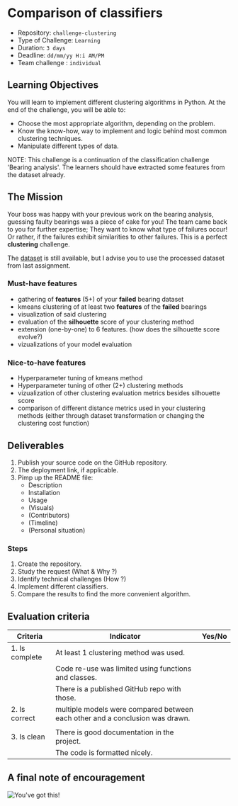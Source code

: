 # Comparison of classifiers

- Repository: `challenge-clustering`
- Type of Challenge: `Learning`
- Duration: `3 days`
- Deadline: `dd/mm/yy H:i AM/PM`
- Team challenge : `individual`

## Learning Objectives

You will learn to implement different clustering algorithms in Python.
At the end of the challenge, you will be able to:

- Choose the most appropriate algorithm, depending on the problem.
- Know the know-how, way to implement and logic behind most common clustering techniques.
- Manipulate different types of data.

NOTE: This challenge is a continuation of the classification challenge 'Bearing analysis'. The learners should have extracted some features from the dataset already.

## The Mission

Your boss was happy with your previous work on the bearing analysis, guessing faulty bearings was a piece of cake for you! The team came back to you for further expertise;
They want to know what type of failures occur! Or rather, if the failures exhibit similarities to other failures. This is a perfect **clustering** challenge.

The [dataset](https://www.kaggle.com/isaienkov/bearing-classification?select=bearing_signals.csv) is still available, but I advise you to use the processed dataset from last assignment.

### Must-have features

- gathering of **features** (5+) of your **failed** bearing dataset
- kmeans clustering of at least two **features** of the **failed** bearings
- visualization of said clustering
- evaluation of the **silhouette** score of your clustering method
- extension (one-by-one) to 6 features. (how does the silhouette score evolve?)
- vizualizations of your model evaluation

### Nice-to-have features

- Hyperparameter tuning of kmeans method
- Hyperparameter tuning of  other (2+) clustering methods
- vizualization of other clustering evaluation metrics besides silhouette score
- comparison of different distance metrics used in your clustering methods (either through dataset transformation or changing the clustering cost function)

## Deliverables

1. Publish your source code on the GitHub repository.
2. The deployment link, if applicable.
3. Pimp up the README file:
   - Description
   - Installation
   - Usage
   - (Visuals)
   - (Contributors)
   - (Timeline)
   - (Personal situation)

### Steps

1. Create the repository.
2. Study the request (What & Why ?)
3. Identify technical challenges (How ?)
4. Implement different classifiers.
5. Compare the results to find the more convenient algorithm.

## Evaluation criteria

| Criteria       | Indicator                                                               | Yes/No |
| -------------- | ----------------------------------------------------------------------- | ------ |
| 1. Is complete | At least 1 clustering method was used.                             |        |
|                | Code re-use was limited using functions and classes.                    |        |
|                | There is a published GitHub repo with those.                            |        |
| 2. Is correct  | multiple models were compared between each other and a conclusion was drawn.  |        |
|                |  |        |
| 3. Is clean    | There is good documentation in the project.                             |        |
|                | The code is formatted nicely.                                           |        |

## A final note of encouragement

![You've got this!](https://media.giphy.com/media/3og0IFrHkIglEOg8Ba/giphy.gif)